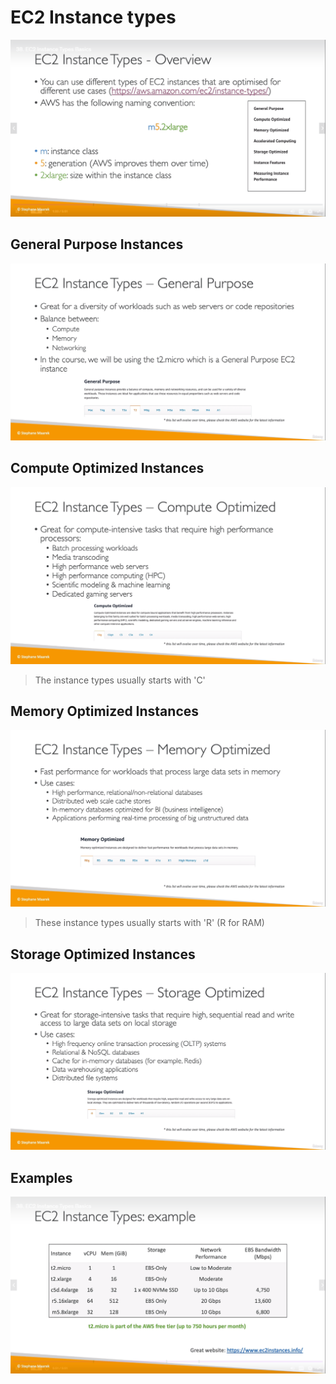# EC2 Instance types
![](img/instance-types.png)  
## General Purpose Instances
![](img/general-purpose.png)  
## Compute Optimized Instances
![](img/compute-optimized.png)  
> The instance types usually starts with 'C'
## Memory Optimized Instances
![](img/memory-optimized.png) 
> These instance types usually starts with 'R' (R for RAM)

## Storage Optimized Instances
![](img/storage-optimized.png)

## Examples
![](img/example.png)  